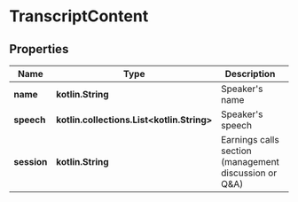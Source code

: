 
# TranscriptContent

## Properties
Name | Type | Description | Notes
------------ | ------------- | ------------- | -------------
**name** | **kotlin.String** | Speaker&#39;s name |  [optional]
**speech** | **kotlin.collections.List&lt;kotlin.String&gt;** | Speaker&#39;s speech |  [optional]
**session** | **kotlin.String** | Earnings calls section (management discussion or Q&amp;A) |  [optional]



